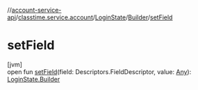 //[account-service-api](../../../../index.md)/[classtime.service.account](../../index.md)/[LoginState](../index.md)/[Builder](index.md)/[setField](set-field.md)

# setField

[jvm]\
open fun [setField](set-field.md)(field: Descriptors.FieldDescriptor, value: [Any](https://kotlinlang.org/api/latest/jvm/stdlib/kotlin/-any/index.html)): [LoginState.Builder](index.md)
